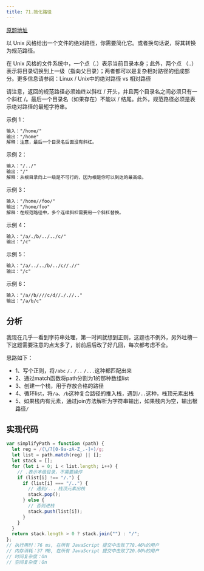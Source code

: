 ```yaml
---
title: 71.简化路径
---
```

[原题地址](https://leetcode-cn.com/problems/simplify-path/)

以 Unix 风格给出一个文件的绝对路径，你需要简化它。或者换句话说，将其转换为规范路径。

在 Unix 风格的文件系统中，一个点（.）表示当前目录本身；此外，两个点 （..） 表示将目录切换到上一级（指向父目录）；两者都可以是复杂相对路径的组成部分。更多信息请参阅：Linux / Unix中的绝对路径 vs 相对路径

请注意，返回的规范路径必须始终以斜杠 / 开头，并且两个目录名之间必须只有一个斜杠 /。最后一个目录名（如果存在）不能以 / 结尾。此外，规范路径必须是表示绝对路径的最短字符串。

 

示例 1：
```md
输入："/home/"
输出："/home"
解释：注意，最后一个目录名后面没有斜杠。
```

示例 2：
```md
输入："/../"
输出："/"
解释：从根目录向上一级是不可行的，因为根是你可以到达的最高级。
```

示例 3：
```md
输入："/home//foo/"
输出："/home/foo"
解释：在规范路径中，多个连续斜杠需要用一个斜杠替换。
```

示例 4：
```md
输入："/a/./b/../../c/"
输出："/c"
```

示例 5：
```md
输入："/a/../../b/../c//.//"
输出："/c"
```

示例 6：
```md
输入："/a//b////c/d//././/.."
输出："/a/b/c"
```

## 分析
我现在几乎一看到字符串处理，第一时间就想到正则，这题也不例外，另外吐槽一下这题需要注意的点太多了，前前后后改了好几回，每次都考虑不全。

思路如下：
- 1、写个正则，将`/abc` `/.` `/..` `/...`这种都匹配出来
- 2、通过match函数将path分割为1的那种数组list
- 3、创建一个栈，用于存放合格的路径
- 4、循环list，将`/a`、`/b`这种复合路径的推入栈，遇到`/..`这种，栈顶元素出栈
- 5、如果栈内有元素，通过join方法解析为字符串输出，如果栈内为空，输出根路径`/`

## 实现代码
```js
var simplifyPath = function (path) {
  let reg = /(\/?[0-9a-zA-Z_.-]+)/g;
  let list = path.match(reg) || [];
  let stack = [];
  for (let i = 0; i < list.length; i++) {
    // .表示本级目录，不需要操作
    if (list[i] !== "/.") {
      if (list[i] === "/..") {
        // 遇到/..，栈顶元素出栈
        stack.pop();
      } else {
        // 否则进栈
        stack.push(list[i]);
      }
    }
  }
  return stack.length > 0 ? stack.join("") : "/";
};
// 执行用时：76 ms, 在所有 JavaScript 提交中击败了78.46%的用户
// 内存消耗：37 MB, 在所有 JavaScript 提交中击败了20.00%的用户
// 时间复杂度：On
// 空间复杂度：On
```
